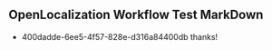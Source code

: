 ## OpenLocalization Workflow Test MarkDown
* 400dadde-6ee5-4f57-828e-d316a84400db thanks!

<!--HONumber=Aug16_HO4-->


